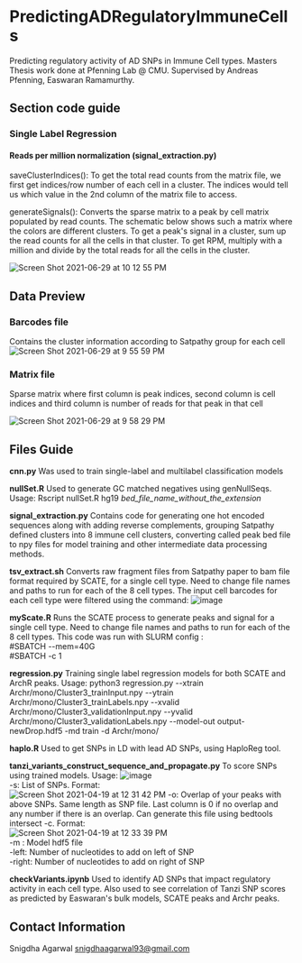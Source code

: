 # PredictingADRegulatoryImmuneCells
Predicting regulatory activity of AD SNPs in Immune Cell types. Masters Thesis work done at Pfenning Lab @ CMU. Supervised by Andreas Pfenning, Easwaran Ramamurthy.

## Section code guide

### Single Label Regression

#### Reads per million normalization (signal_extraction.py)
saveClusterIndices(): To get the total read counts from the matrix file, we first get indices/row number of each cell in a cluster. The indices would tell us which value in the 2nd column  of the matrix file to access. 

generateSignals(): Converts the sparse matrix to a peak by cell matrix populated by read counts. The schematic below shows such a matrix where the colors are different clusters. To get a peak's signal in a cluster, sum up the read counts for all the cells in that cluster. To get RPM, multiply with a million and divide by the total reads for all the cells in the cluster.

![Screen Shot 2021-06-29 at 10 12 55 PM](https://user-images.githubusercontent.com/59067635/123891611-299c6780-d927-11eb-930f-92035a470006.png)
  

## Data Preview

### Barcodes file
Contains the cluster information according to Satpathy group for each cell
![Screen Shot 2021-06-29 at 9 55 59 PM](https://user-images.githubusercontent.com/59067635/123890180-cc9fb200-d924-11eb-8fdf-78d406dfcf12.png)

### Matrix file
Sparse matrix where first column is peak indices, second column is cell indices and third column is number of reads for that peak in that cell

![Screen Shot 2021-06-29 at 9 58 29 PM](https://user-images.githubusercontent.com/59067635/123890406-256f4a80-d925-11eb-8009-60e7ff4513fb.png)



## Files Guide

**cnn.py**
Was used to train single-label and multilabel classification models

**nullSet.R**
Used to generate GC matched negatives using genNullSeqs. Usage: Rscript nullSet.R hg19 *bed_file_name_without_the_extension*

**signal_extraction.py**
Contains code for generating one hot encoded sequences along with adding reverse complements, grouping Satpathy defined clusters into 8 immune cell clusters, converting called peak bed file to npy files for model training and other intermediate data processing methods. 

**tsv_extract.sh**
Converts raw fragment files from Satpathy paper to bam file format required by SCATE, for a single cell type. Need to change file names and paths to run for each of the 8 cell types. The input cell barcodes for each cell type were filtered using the command: ![image](https://user-images.githubusercontent.com/1850984/115171091-43504180-a090-11eb-9d62-de95285c49fe.png)

**myScate.R**
Runs the SCATE process to generate peaks and signal for a single cell type. Need to change file names and paths to run for each of the 8 cell types. This code was run with SLURM config : \
\#SBATCH --mem=40G \
\#SBATCH -c 1

**regression.py**
Training single label regression models for both SCATE and ArchR peaks. Usage: python3 regression.py --xtrain Archr/mono/Cluster3_trainInput.npy --ytrain Archr/mono/Cluster3_trainLabels.npy --xvalid Archr/mono/Cluster3_validationInput.npy --yvalid Archr/mono/Cluster3_validationLabels.npy --model-out output-newDrop.hdf5  -md train -d Archr/mono/

**haplo.R**
Used to get SNPs in LD with lead AD SNPs, using HaploReg tool.

**tanzi_variants_construct_sequence_and_propagate.py**
To score SNPs using trained models. Usage: ![image](https://user-images.githubusercontent.com/1850984/115271012-e6de3800-a10a-11eb-8312-560f12244165.png)\
-s: List of SNPs. Format: \
![Screen Shot 2021-04-19 at 12 31 42 PM](https://user-images.githubusercontent.com/1850984/115271316-33297800-a10b-11eb-9743-bb60cace294c.png)
-o: Overlap of your peaks with above SNPs. Same length as SNP file. Last column is 0 if no overlap and any number if there is an overlap. Can generate this file using bedtools intersect -c. Format: \
![Screen Shot 2021-04-19 at 12 33 39 PM](https://user-images.githubusercontent.com/1850984/115271566-797ed700-a10b-11eb-8f5f-f067cff1555f.png)\
-m : Model hdf5 file \
-left: Number of nucleotides to add on left of SNP \
-right: Number of nucleotides to add on right of SNP

**checkVariants.ipynb**
Used to identify AD SNPs that impact regulatory activity in each cell type. Also used to see correlation of Tanzi SNP scores as predicted by Easwaran's bulk models, SCATE peaks and Archr peaks. 

## Contact Information
Snigdha Agarwal 
snigdhaagarwal93@gmail.com
